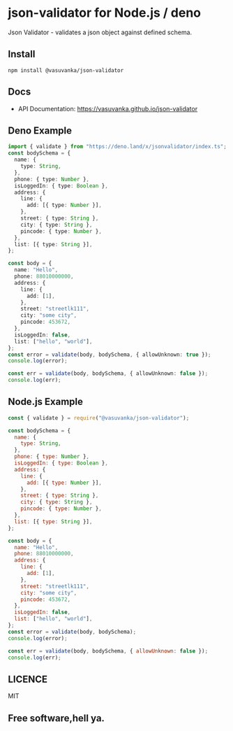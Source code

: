# json-validator for Node.js / deno

Json Validator - validates a json object against defined schema.

## Install

```
npm install @vasuvanka/json-validator
```

## Docs

- API Documentation: https://vasuvanka.github.io/json-validator

## Deno Example

```ts
import { validate } from "https://deno.land/x/jsonvalidator/index.ts";
const bodySchema = {
  name: {
    type: String,
  },
  phone: { type: Number },
  isLoggedIn: { type: Boolean },
  address: {
    line: {
      add: [{ type: Number }],
    },
    street: { type: String },
    city: { type: String },
    pincode: { type: Number },
  },
  list: [{ type: String }],
};

const body = {
  name: "Hello",
  phone: 88010000000,
  address: {
    line: {
      add: [1],
    },
    street: "streetlk111",
    city: "some city",
    pincode: 453672,
  },
  isLoggedIn: false,
  list: ["hello", "world"],
};
const error = validate(body, bodySchema, { allowUnknown: true });
console.log(error);

const err = validate(body, bodySchema, { allowUnknown: false });
console.log(err);
```

## Node.js Example

```js
const { validate } = require("@vasuvanka/json-validator");

const bodySchema = {
  name: {
    type: String,
  },
  phone: { type: Number },
  isLoggedIn: { type: Boolean },
  address: {
    line: {
      add: [{ type: Number }],
    },
    street: { type: String },
    city: { type: String },
    pincode: { type: Number },
  },
  list: [{ type: String }],
};

const body = {
  name: "Hello",
  phone: 88010000000,
  address: {
    line: {
      add: [1],
    },
    street: "streetlk111",
    city: "some city",
    pincode: 453672,
  },
  isLoggedIn: false,
  list: ["hello", "world"],
};
const error = validate(body, bodySchema);
console.log(error);

const err = validate(body, bodySchema, { allowUnknown: false });
console.log(err);
```

## LICENCE

MIT

## Free software,hell ya.
